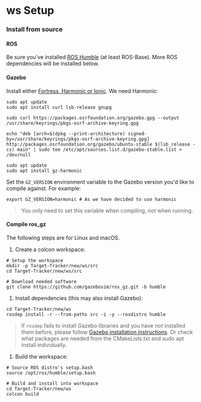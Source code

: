 # ws Setup

### Install from source

#### ROS

Be sure you've installed
[ROS Humble](https://docs.ros.org/en/humble/Installation.html)
(at least ROS-Base). More ROS dependencies will be installed below.

#### Gazebo

Install either [Fortress, Harmonic or Ionic](https://gazebosim.org/docs). We need Harmonic:

    sudo apt update
    sudo apt install curl lsb-release gnupg

    sudo curl https://packages.osrfoundation.org/gazebo.gpg --output /usr/share/keyrings/pkgs-osrf-archive-keyring.gpg

    echo "deb [arch=$(dpkg --print-architecture) signed-by=/usr/share/keyrings/pkgs-osrf-archive-keyring.gpg] http://packages.osrfoundation.org/gazebo/ubuntu-stable $(lsb_release -cs) main" | sudo tee /etc/apt/sources.list.d/gazebo-stable.list > /dev/null
    
    sudo apt update
    sudo apt install gz-harmonic

Set the `GZ_VERSION` environment variable to the Gazebo version you'd
like to compile against. For example:

    export GZ_VERSION=harmonic # As we have decided to use harmonic

> You only need to set this variable when compiling, not when running.

#### Compile ros_gz

The following steps are for Linux and macOS.

1. Create a colcon workspace:

```
# Setup the workspace
mkdir -p Target-Tracker/new/ws/src
cd Target-Tracker/new/ws/src

# Download needed software
git clone https://github.com/gazebosim/ros_gz.git -b humble
```

1. Install dependencies (this may also install Gazebo):

```
cd Target-Tracker/new/ws
rosdep install -r --from-paths src -i -y --rosdistro humble
```

> If `rosdep` fails to install Gazebo libraries and you have not installed them before, please follow [Gazebo installation instructions](https://gazebosim.org/docs/latest/install). Or check what packages are needed from the CMakeLists.txt and sudo apt install <package> individually.

1. Build the workspace:

```
# Source ROS distro's setup.bash
source /opt/ros/humble/setup.bash

# Build and install into workspace
cd Target-Tracker/new/ws
colcon build
```
